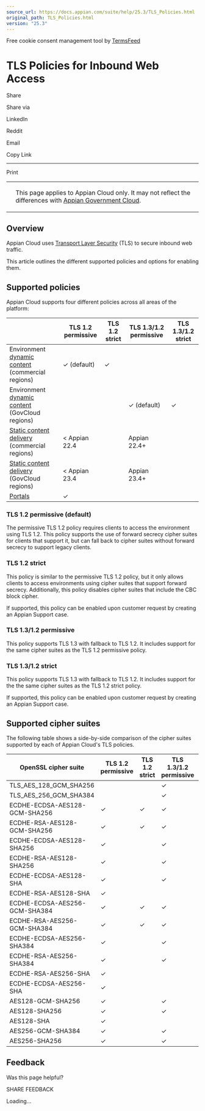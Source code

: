 ```yaml
---
source_url: https://docs.appian.com/suite/help/25.3/TLS_Policies.html
original_path: TLS_Policies.html
version: "25.3"
---
```


Free cookie consent management tool by [TermsFeed](https://www.termsfeed.com/)

# TLS Policies for Inbound Web Access

Share

Share via

LinkedIn

Reddit

Email

Copy Link

* * *

Print

<table><tbody><tr><td><i class="bi bi-clouds" aria-hidden="true"></i></td><td><p>This page applies to Appian Cloud only. It may not reflect the differences with <a href="/suite/help/25.3/appian-government-cloud-overview.html">Appian Government Cloud</a>.</p></td></tr></tbody></table>

## Overview

Appian Cloud uses [Transport Layer Security](https://developer.mozilla.org/en-US/docs/Web/Security/Transport_Layer_Security) (TLS) to secure inbound web traffic.

This article outlines the different supported policies and options for enabling them.

## Supported policies

Appian Cloud supports four different policies across all areas of the platform:

|   | TLS 1.2 permissive | TLS 1.2 strict | TLS 1.3/1.2 permissive | TLS 1.3/1.2 strict |
| --- | --- | --- | --- | --- |
| Environment [dynamic content](Appian_Cloud_Content_Delivery.html#dynamic-content) (commercial regions) | ✓ (default) | ✓ |   |   |
| Environment [dynamic content](Appian_Cloud_Content_Delivery.html#dynamic-content) (GovCloud regions) |   |   | ✓ (default) | ✓ |
| [Static content delivery](Static_Content_Delivery_In_Appian_Cloud.html) (commercial regions) | < Appian 22.4 |   | Appian 22.4+ |   |
| [Static content delivery](Static_Content_Delivery_In_Appian_Cloud.html) (GovCloud regions) | < Appian 23.4 |   | Appian 23.4+ |   |
| [Portals](https://docs.appian.com/suite/help/latest/portals-home.html) | ✓ |   |   |   |

### TLS 1.2 permissive (default)

The permissive TLS 1.2 policy requires clients to access the environment using TLS 1.2. This policy supports the use of forward secrecy cipher suites for clients that support it, but can fall back to cipher suites without forward secrecy to support legacy clients.

### TLS 1.2 strict

This policy is similar to the permissive TLS 1.2 policy, but it only allows clients to access environments using cipher suites that support forward secrecy. Additionally, this policy disables cipher suites that include the CBC block cipher.

If supported, this policy can be enabled upon customer request by creating an Appian Support case.

### TLS 1.3/1.2 permissive

This policy supports TLS 1.3 with fallback to TLS 1.2. It includes support for the same cipher suites as the TLS 1.2 permissive policy.

### TLS 1.3/1.2 strict

This policy supports TLS 1.3 with fallback to TLS 1.2. It includes support for the the same cipher suites as the TLS 1.2 strict policy.

If supported, this policy can be enabled upon customer request by creating an Appian Support case.

## Supported cipher suites

The following table shows a side-by-side comparison of the cipher suites supported by each of Appian Cloud's TLS policies.

| OpenSSL cipher suite | TLS 1.2 permissive | TLS 1.2 strict | TLS 1.3/1.2 permissive | TLS 1.3/1.2 strict |
| --- | --- | --- | --- | --- |
| TLS\_AES\_128\_GCM\_SHA256 |   |   | ✓ | ✓ |
| TLS\_AES\_256\_GCM\_SHA384 |   |   | ✓ | ✓ |
| ECDHE-ECDSA-AES128-GCM-SHA256 | ✓ | ✓ | ✓ | ✓ |
| ECDHE-RSA-AES128-GCM-SHA256 | ✓ | ✓ | ✓ | ✓ |
| ECDHE-ECDSA-AES128-SHA256 | ✓ |   | ✓ |   |
| ECDHE-RSA-AES128-SHA256 | ✓ |   | ✓ |   |
| ECDHE-ECDSA-AES128-SHA | ✓ |   | ✓ |   |
| ECDHE-RSA-AES128-SHA | ✓ |   |   |   |
| ECDHE-ECDSA-AES256-GCM-SHA384 | ✓ | ✓ | ✓ | ✓ |
| ECDHE-RSA-AES256-GCM-SHA384 | ✓ | ✓ | ✓ | ✓ |
| ECDHE-ECDSA-AES256-SHA384 | ✓ |   | ✓ |   |
| ECDHE-RSA-AES256-SHA384 | ✓ |   | ✓ |   |
| ECDHE-RSA-AES256-SHA | ✓ |   |   |   |
| ECDHE-ECDSA-AES256-SHA | ✓ |   |   |   |
| AES128-GCM-SHA256 | ✓ |   | ✓ |   |
| AES128-SHA256 | ✓ |   | ✓ |   |
| AES128-SHA | ✓ |   |   |   |
| AES256-GCM-SHA384 | ✓ |   | ✓ |   |
| AES256-SHA256 | ✓ |   | ✓ |   |

## Feedback

Was this page helpful?

SHARE FEEDBACK

Loading...